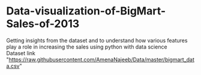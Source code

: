 # Data-visualization-of-BigMart-Sales-of-2013
Getting insights from the dataset and to understand how various features play a role in increasing the sales using python with data science  
Dataset link "https://raw.githubusercontent.com/AmenaNajeeb/Data/master/bigmart_data.csv"
